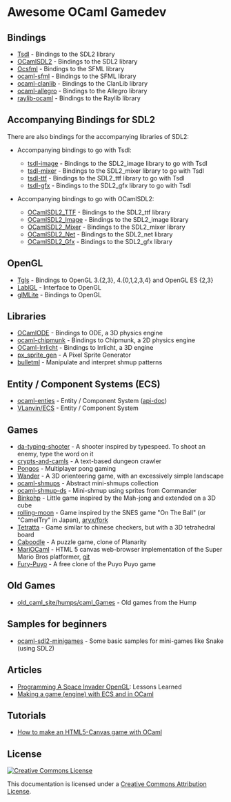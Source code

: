 # Awesome OCaml Gamedev

## Bindings

* [Tsdl][1] - Bindings to the SDL2 library
* [OCamlSDL2][2] - Bindings to the SDL2 library
* [Ocsfml][3] - Bindings to the SFML library
* [ocaml-sfml][4] - Bindings to the SFML library
* [ocaml-clanlib][5] - Bindings to the ClanLib library
* [ocaml-allegro][6] - Bindings to the Allegro library
* [raylib-ocaml][7] - Bindings to the Raylib library

## Accompanying Bindings for SDL2

There are also bindings for the accompanying libraries of SDL2:

* Accompanying bindings to go with Tsdl:
    * [tsdl-image][10] - Bindings to the SDL2\_image library to go with Tsdl
    * [tsdl-mixer][11] - Bindings to the SDL2\_mixer library to go with Tsdl
    * [tsdl-ttf][12] - Bindings to the SDL2\_ttf library to go with Tsdl
    * [tsdl-gfx][13] - Bindings to the SDL2\_gfx library to go with Tsdl

* Accompanying bindings to go with OCamlSDL2:
    * [OCamlSDL2\_TTF][15] - Bindings to the SDL2\_ttf library
    * [OCamlSDL2\_Image][16] - Bindings to the SDL2\_image library
    * [OCamlSDL2\_Mixer][17] - Bindings to the SDL2\_mixer library
    * [OCamlSDL2\_Net][18] - Bindings to the SDL2\_net library
    * [OCamlSDL2\_Gfx][19] - Bindings to the SDL2\_gfx library

## OpenGL

* [Tgls][30] - Bindings to OpenGL 3.{2,3}, 4.{0,1,2,3,4} and OpenGL ES {2,3}
* [LablGL][31] - Interface to OpenGL
* [glMLite][32] - Bindings to OpenGL

## Libraries

* [OCamlODE][40] - Bindings to ODE, a 3D physics engine
* [ocaml-chipmunk][41] - Bindings to Chipmunk, a 2D physics engine
* [OCaml-Irrlicht][42] - Bindings to Irrlicht, a 3D engine
* [px_sprite_gen][43] - A Pixel Sprite Generator
* [bulletml][44] - Manipulate and interpret shmup patterns

## Entity / Component Systems (ECS)

* [ocaml-enties][50] - Entity / Component System ([api-doc][51])
* [VLanvin/ECS][52] - Entity / Component System

## Games

* [da-typing-shooter][60] - A shooter inspired by typespeed. To shoot an enemy, type the word on it
* [crypts-and-camls][61] - A text-based dungeon crawler
* [Pongos][62] - Multiplayer pong gaming
* [Wander][63] - A 3D orienteering game, with an excessively simple landscape
* [ocaml-shmups][64] - Abstract mini-shmups collection
* [ocaml-shmup-ds][65] - Mini-shmup using sprites from Commander
* [Binkohp][66] - Little game inspired by the Mah-jong and extended on a 3D cube
* [rolling-moon][67] - Game inspired by the SNES game "On The Ball" (or "CamelTry" in Japan), [aryx/fork][68]
* [Tetratta][69] - Game similar to chinese checkers, but with a 3D tetrahedral board
* [Caboodle][70] - A puzzle game, clone of Planarity
* [MariOCaml][71] - HTML 5 canvas web-browser implementation of the Super Mario Bros platformer, [git][72]
* [Fury-Puyo][73] - A free clone of the Puyo Puyo game

## Old Games

* [old_caml_site/humps/caml_Games][100] - Old games from the Hump

## Samples for beginners

* [ocaml-sdl2-minigames][110] - Some basic samples for mini-games like Snake (using SDL2)


## Articles

* [Programming A Space Invader OpenGL][180]: Lessons Learned
* [Making a game (engine) with ECS and in OCaml][182]


## Tutorials

* [How to make an HTML5-Canvas game with OCaml][184]


## License

[![Creative Commons License](http://i.creativecommons.org/l/by/4.0/88x31.png)](https://creativecommons.org/licenses/by/4.0/)

This documentation is licensed under a [Creative Commons Attribution License](http://creativecommons.org/licenses/by/4.0/).


[1]: https://github.com/dbuenzli/tsdl
[2]: https://github.com/fccm/OCamlSDL2
[3]: https://github.com/JoeDralliam/Ocsfml
[4]: https://github.com/fccm/ocaml-sfml
[5]: https://github.com/fccm/ocaml-clanlib
[6]: https://github.com/fccm/ocaml-allegro
[7]: https://github.com/tjammer/raylib-ocaml

[10]: https://github.com/tokenrove/tsdl-image
[11]: https://github.com/tokenrove/tsdl-mixer
[12]: https://github.com/tokenrove/tsdl-ttf
[13]: https://github.com/fccm/tsdl-gfx

[15]: https://github.com/fccm/OCamlSDL2_TTF
[16]: https://github.com/fccm/OCamlSDL2_Image
[17]: https://github.com/fccm/OCamlSDL2_Mixer
[18]: https://github.com/fccm/OCamlSDL2_Net
[19]: https://github.com/fccm/OCamlSDL2_Gfx

[30]: https://github.com/dbuenzli/tgls
[31]: https://github.com/garrigue/lablgl
[32]: https://github.com/fccm/glMLite

[40]: https://github.com/fccm/OCamlODE
[41]: https://github.com/fccm/ocaml-chipmunk
[42]: https://github.com/fccm/OCaml-Irrlicht
[43]: https://github.com/fccm/px_sprite_gen
[44]: https://github.com/emillon/bulletml

[50]: https://github.com/fccm/ocaml-enties
[51]: http://decapode314.free.fr/ocaml/enties/doc/doc-2012-12-06/Ent.html
[52]: https://github.com/VLanvin/ECS

[60]: https://github.com/codename68/da-typing-shooter
[61]: https://github.com/alugocp/crypts-and-camls
[62]: https://github.com/cfcs/pongos
[63]: http://topoi.pooq.com/hendrik/dv/free/fun/wander/
[64]: https://github.com/fccm/ocaml-shmups
[65]: https://github.com/fccm/ocaml-shmup-ds
[66]: http://decapode314.free.fr/ocaml/GL/binkohp.html
[67]: http://decapode314.free.fr/ocaml/Chipmunk/rolling-moon.html
[68]: https://github.com/aryx/fork-rolling-moon
[69]: http://decapode314.free.fr/ocaml/Tetratta/
[70]: https://juripakaste.fi/caboodle.html
[71]: https://matthewhsu.me/mariocaml/
[72]: https://github.com/mahsu/MariOCaml
[73]: http://furypuyo.forge.ocamlcore.org/

[100]: https://caml.inria.fr/pub/old_caml_site/humps/caml_Games.html

[110]: https://github.com/fccm/ocaml-sdl2-minigames/

[180]: https://marmelab.com/blog/2020/02/21/ocaml-and-opengl-in-practice.html
[182]: https://dev.to/sheosi/making-a-game-engine-with-ecs-and-in-ocaml-2oma
[184]: http://decapode314.free.fr/re/tut/ocaml-re-tut.html
